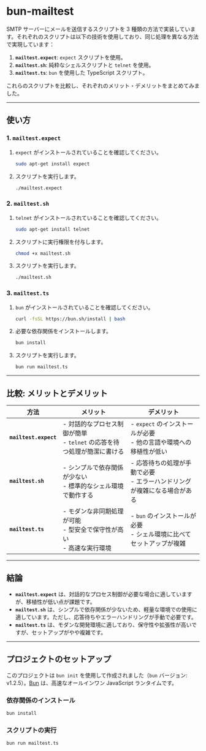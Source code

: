 # bun-mailtest

SMTP サーバーにメールを送信するスクリプトを 3 種類の方法で実装しています。それぞれのスクリプトは以下の技術を使用しており、同じ処理を異なる方法で実現しています：

1. **`mailtest.expect`**: `expect` スクリプトを使用。
2. **`mailtest.sh`**: 純粋なシェルスクリプトと `telnet` を使用。
3. **`mailtest.ts`**: `bun` を使用した TypeScript スクリプト。

これらのスクリプトを比較し、それぞれのメリット・デメリットをまとめてみました。

---

## 使い方

### 1. `mailtest.expect`
1. `expect` がインストールされていることを確認してください。
   ```bash
   sudo apt-get install expect
   ```
2. スクリプトを実行します。
   ```bash
   ./mailtest.expect
   ```

### 2. `mailtest.sh`
1. `telnet` がインストールされていることを確認してください。
   ```bash
   sudo apt-get install telnet
   ```
2. スクリプトに実行権限を付与します。
   ```bash
   chmod +x mailtest.sh
   ```
3. スクリプトを実行します。
   ```bash
   ./mailtest.sh
   ```

### 3. `mailtest.ts`
1. `bun` がインストールされていることを確認してください。
   ```bash
   curl -fsSL https://bun.sh/install | bash
   ```
2. 必要な依存関係をインストールします。
   ```bash
   bun install
   ```
3. スクリプトを実行します。
   ```bash
   bun run mailtest.ts
   ```

---

## 比較: メリットとデメリット

| 方法                  | メリット                                                                  | デメリット                                                                 |
|-----------------------|---------------------------------------------------------------------------|----------------------------------------------------------------------------|
| **`mailtest.expect`** | - 対話的なプロセス制御が簡単<br>- `telnet` の応答を待つ処理が簡潔に書ける | - `expect` のインストールが必要<br>- 他の言語や環境への移植性が低い        |
| **`mailtest.sh`**     | - シンプルで依存関係が少ない<br>- 標準的なシェル環境で動作する            | - 応答待ちの処理が手動で必要<br>- エラーハンドリングが複雑になる場合がある |
| **`mailtest.ts`**     | - モダンな非同期処理が可能<br>- 型安全で保守性が高い<br>- 高速な実行環境  | - `bun` のインストールが必要<br>- シェル環境に比べてセットアップが複雑     |

---

## 結論

- **`mailtest.expect`** は、対話的なプロセス制御が必要な場合に適していますが、移植性が低い点が課題です。
- **`mailtest.sh`** は、シンプルで依存関係が少ないため、軽量な環境での使用に適しています。ただし、応答待ちやエラーハンドリングが手動で必要です。
- **`mailtest.ts`** は、モダンな開発環境に適しており、保守性や拡張性が高いですが、セットアップがやや複雑です。

---

## プロジェクトのセットアップ

このプロジェクトは `bun init` を使用して作成されました（`bun` バージョン: v1.2.5）。[Bun](https://bun.sh) は、高速なオールインワン JavaScript ランタイムです。

### 依存関係のインストール
```bash
bun install
```

### スクリプトの実行
```bash
bun run mailtest.ts
```
